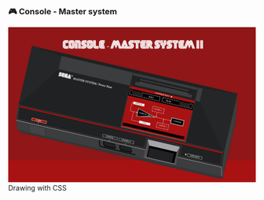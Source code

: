 ### 🎮  Console - Master system
<img src="https://github.com/kleitonADS/DrawingConsoleMasterSystemII/blob/master/docs/screenshot/console.png"  alt="screen console - master system"/>
Drawing with CSS
